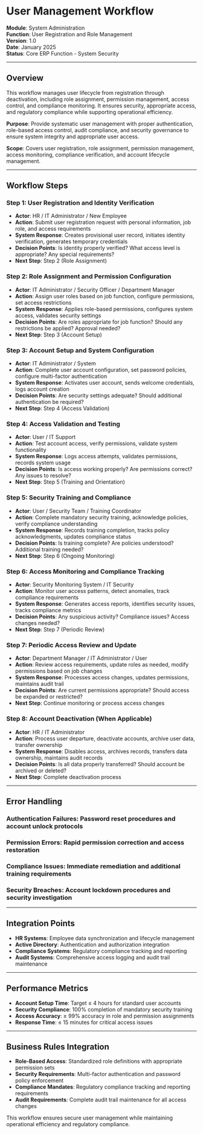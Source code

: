 # User Management Workflow

**Module**: System Administration  
**Function**: User Registration and Role Management  
**Version**: 1.0  
**Date**: January 2025  
**Status**: Core ERP Function - System Security

---

## Overview

This workflow manages user lifecycle from registration through deactivation, including role assignment, permission management, access control, and compliance monitoring. It ensures security, appropriate access, and regulatory compliance while supporting operational efficiency.

**Purpose**: Provide systematic user management with proper authentication, role-based access control, audit compliance, and security governance to ensure system integrity and appropriate user access.

**Scope**: Covers user registration, role assignment, permission management, access monitoring, compliance verification, and account lifecycle management.

---

## Workflow Steps

### Step 1: User Registration and Identity Verification
- **Actor**: HR / IT Administrator / New Employee
- **Action**: Submit user registration request with personal information, job role, and access requirements
- **System Response**: Creates provisional user record, initiates identity verification, generates temporary credentials
- **Decision Points**: Is identity properly verified? What access level is appropriate? Any special requirements?
- **Next Step**: Step 2 (Role Assignment)

### Step 2: Role Assignment and Permission Configuration
- **Actor**: IT Administrator / Security Officer / Department Manager
- **Action**: Assign user roles based on job function, configure permissions, set access restrictions
- **System Response**: Applies role-based permissions, configures system access, validates security settings
- **Decision Points**: Are roles appropriate for job function? Should any restrictions be applied? Approval needed?
- **Next Step**: Step 3 (Account Setup)

### Step 3: Account Setup and System Configuration
- **Actor**: IT Administrator / System
- **Action**: Complete user account configuration, set password policies, configure multi-factor authentication
- **System Response**: Activates user account, sends welcome credentials, logs account creation
- **Decision Points**: Are security settings adequate? Should additional authentication be required?
- **Next Step**: Step 4 (Access Validation)

### Step 4: Access Validation and Testing
- **Actor**: User / IT Support
- **Action**: Test account access, verify permissions, validate system functionality
- **System Response**: Logs access attempts, validates permissions, records system usage
- **Decision Points**: Is access working properly? Are permissions correct? Any issues to resolve?
- **Next Step**: Step 5 (Training and Orientation)

### Step 5: Security Training and Compliance
- **Actor**: User / Security Team / Training Coordinator
- **Action**: Complete mandatory security training, acknowledge policies, verify compliance understanding
- **System Response**: Records training completion, tracks policy acknowledgments, updates compliance status
- **Decision Points**: Is training complete? Are policies understood? Additional training needed?
- **Next Step**: Step 6 (Ongoing Monitoring)

### Step 6: Access Monitoring and Compliance Tracking
- **Actor**: Security Monitoring System / IT Security
- **Action**: Monitor user access patterns, detect anomalies, track compliance requirements
- **System Response**: Generates access reports, identifies security issues, tracks compliance metrics
- **Decision Points**: Any suspicious activity? Compliance issues? Access changes needed?
- **Next Step**: Step 7 (Periodic Review)

### Step 7: Periodic Access Review and Update
- **Actor**: Department Manager / IT Administrator / User
- **Action**: Review access requirements, update roles as needed, modify permissions based on job changes
- **System Response**: Processes access changes, updates permissions, maintains audit trail
- **Decision Points**: Are current permissions appropriate? Should access be expanded or restricted?
- **Next Step**: Continue monitoring or process access changes

### Step 8: Account Deactivation (When Applicable)
- **Actor**: HR / IT Administrator
- **Action**: Process user departure, deactivate accounts, archive user data, transfer ownership
- **System Response**: Disables access, archives records, transfers data ownership, maintains audit records
- **Decision Points**: Is all data properly transferred? Should account be archived or deleted?
- **Next Step**: Complete deactivation process

---

## Error Handling

### Authentication Failures: Password reset procedures and account unlock protocols
### Permission Errors: Rapid permission correction and access restoration
### Compliance Issues: Immediate remediation and additional training requirements
### Security Breaches: Account lockdown procedures and security investigation

---

## Integration Points

- **HR Systems**: Employee data synchronization and lifecycle management
- **Active Directory**: Authentication and authorization integration
- **Compliance Systems**: Regulatory compliance tracking and reporting
- **Audit Systems**: Comprehensive access logging and audit trail maintenance

---

## Performance Metrics

- **Account Setup Time**: Target ≤ 4 hours for standard user accounts
- **Security Compliance**: 100% completion of mandatory security training
- **Access Accuracy**: ≥ 99% accuracy in role and permission assignments
- **Response Time**: ≤ 15 minutes for critical access issues

---

## Business Rules Integration

- **Role-Based Access**: Standardized role definitions with appropriate permission sets
- **Security Requirements**: Multi-factor authentication and password policy enforcement
- **Compliance Mandates**: Regulatory compliance tracking and reporting requirements
- **Audit Requirements**: Complete audit trail maintenance for all access changes

This workflow ensures secure user management while maintaining operational efficiency and regulatory compliance.